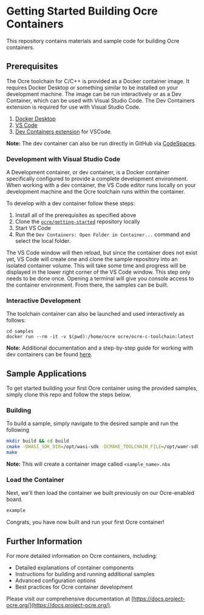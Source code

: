 Getting Started Building Ocre Containers
========================================
This repository contains materials and sample code for building Ocre containers.


## Prerequisites 
The Ocre toolchain for C/C++ is provided as a Docker container image. It requires Docker Desktop or something similar to be installed on your development machine. The image can be run interactively or as a Dev Container, which can be used with Visual Studio Code. The Dev Containers extension is required for use with Visual Studio Code.

1. [Docker Desktop](https://www.docker.com/products/docker-desktop/)
2. [VS Code](https://code.visualstudio.com/)
3. [Dev Containers extension](https://marketplace.visualstudio.com/items?itemName=ms-vscode-remote.remote-containers) for VSCode.

**Note:** The dev container can also be run directly in GitHub via [CodeSpaces](https://docs.github.com/en/codespaces).

### Development with Visual Studio Code
A Development container, or dev container, is a Docker container specifically configured to provide a complete development environment. When working with a dev container, the VS Code editor runs locally on your development machine and the Ocre toolchain runs within the container. 

To develop with a dev container follow these steps:
1. Install all of the prerequisites as specified above
2. Clone the [`ocre/getting-started`](https://github.com/project-ocre/getting-started) repository locally
3. Start VS Code
4. Run the `Dev Containers: Open Folder in Container...` command and select the local folder.

The VS Code window will then reload, but since the container does not exist yet, VS Code will create one and clone the sample repository into an isolated container volume. This will take some time and progress will be displayed in the lower right corner of the VS Code window. This step only needs to be done once. Opening a terminal will give you console access to the container environment. From there, the samples can be built.

### Interactive Development
The toolchain container can also be launched and used interactively as follows:
```
cd samples
docker run --rm -it -v $(pwd):/home/ocre ocre/ocre-c-toolchain:latest
```

**Note:** Additional documentation and a step-by-step guide for working with dev containers can be found [here](https://code.visualstudio.com/docs/remote/containers-tutorial).

## Sample Applications

To get started building your first Ocre container using the provided samples, simply clone this repo and follow the steps below.

### Building
To build a sample, simply navigate to the desired sample and run the following


```sh
mkdir build && cd build
cmake -DWASI_SDK_DIR=/opt/wasi-sdk -DCMAKE_TOOLCHAIN_FILE=/opt/wamr-sdk/app-sdk/wamr_toolchain.cmake ..
make
```
**Note:** This will create a container image called `<sample_name>.nbx`

### Load the Container
Next, we'll then load the container we built previously on our Ocre-enabled board.

```sh
example
```
Congrats, you have now built and run your first Ocre container!

## Further Information

For more detailed information on Ocre containers, including:
- Detailed explanations of container components
- Instructions for building and running additional samples
- Advanced configuration options
- Best practices for Ocre container development

Please visit our comprehensive documentation at [https://docs.project-ocre.org/](https://docs.project-ocre.org/).
